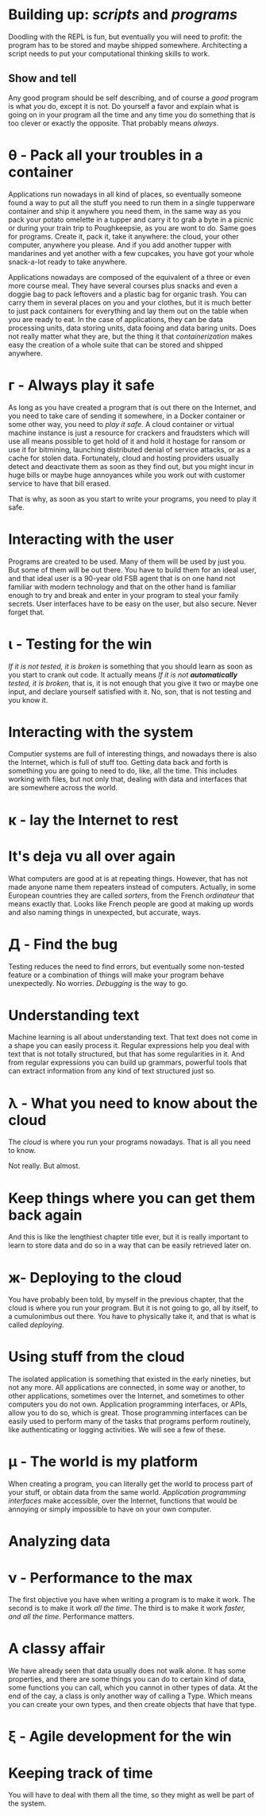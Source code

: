 <a id="org6fe64c6"></a>

# Building up: *scripts* and *programs*

Doodling with the REPL is fun, but eventually you will need to profit:
the program has to be stored and maybe shipped somewhere. Architecting
a script needs to put your computational thinking skills to work. 


<a id="org7584d3c"></a>

## Show and tell

Any good program should be self describing, and of course a *good*
program is what *you* do, except it is not. Do yourself a favor and
explain what is going on in your program all the time and any time you
do something that is too clever or exactly the opposite. That probably
means *always*. 


<a id="org30f4af8"></a>

# θ - Pack all your troubles in a container

Applications run nowadays in all kind of places, so eventually someone
found a way to put all the stuff you need to run them in a single
tupperware container and ship it anywhere you need them, in the same
way as you pack your potato omelette in a tupper and carry it to grab
a byte in a picnic or during your train trip to Poughkeepsie, as you
are wont to do. Same goes for programs. Create it, pack it, take it
anywhere: the cloud, your other computer, anywhere you please. And if
you add another tupper with mandarines and yet another with a few
cupcakes, you have got your whole snack-a-lot ready to take anywhere.

Applications nowadays are composed of the equivalent of a three or
even more course meal. They have several courses plus snacks and even
a doggie bag to pack leftovers and a plastic bag for organic
trash. You can carry them in several places on you and your clothes,
but it is much better to just pack containers for everything and lay
them out on the table when you are ready to eat. In the case of
applications, they can be data processing units, data storing units,
data fooing and data baring units. Does not really matter what they
are, but the thing it that *containerization* makes easy the creation
of a whole suite that can be stored and shipped anywhere. 

<a id="org2a0c0d4"></a>
# г - Always play it safe

As long as you have created a program that is out there on the
Internet, and you need to take care of sending it somewhere, in a
Docker container or some other way, you need to *play it safe*. A
cloud container or virtual machine instance is just a resource for
crackers and fraudsters which will use all means possible to get hold
of it and hold it hostage for ransom or use it for bitmining,
launching distributed denial of service attacks, or as a cache for
stolen data. Fortunately, cloud and hosting providers usually detect
and deactivate them as soon as they find out, but you might incur in
huge bills or maybe huge annoyances while you work out with customer
service to have that bill erased.

That is why, as soon as you start to write your programs, you need to
play it safe. 


<a id="orgb5f34e7"></a>

# Interacting with the user

Programs are created to be used. Many of them will be used by just
you. But some of them will be out there. You have to build them for an
ideal user, and that ideal user is a 90-year old FSB agent that is on
one hand not familiar with modern technology and that on the other
hand is familiar enough to try and break and enter in your program to
steal your family secrets. User interfaces have to be easy on the
user, but also secure. Never forget that. 


<a id="org5bb63a6"></a>

# ι - Testing for the win

*If it is not tested, it is broken* is something that you should learn
as soon as you start to crank out code. It actually means *If it is
not **automatically** tested, it is broken*, that is, it is not enough
that you give it two or maybe one input, and declare yourself
satisfied with it. No, son, that is not testing and you know it. 


<a id="org6f29b42"></a>

# Interacting with the system

Computier systems are full of interesting things, and nowadays there
is also the Internet, which is full of stuff too. Getting data back
and forth is something you are going to need to do, like, all the
time. This includes working with files, but not only that, dealing
with data and interfaces that are somewhere across the world. 


<a id="orgff0c311"></a>

# κ - lay the Internet to rest


<a id="org652a59d"></a>

# It's deja vu all over again

What computers are good at is at repeating things. However, that has
not made anyone name them repeaters instead of computers. Actually, in
some European countries they are called *sorters*, from the French
*ordinateur* that means exactly that. Looks like French people are
good at making up words and also naming things in unexpected, but accurate, ways. 


<a id="org9d98b4e"></a>

# Д - Find the bug

Testing reduces the need to find errors, but eventually some non-tested feature or a combination of things will make your program behave unexpectedly. No worries. *Debugging* is the way to go. 


<a id="org1632174"></a>

# Understanding text

Machine learning is all about understanding text. That text does not
come in a shape you can easily process it. Regular expressions help
you deal with text that is not totally structured, but that has some
regularities in it. And from regular expressions you can build up grammars, powerful tools that can extract information from any kind of text structured just so.




<a id="org2f8d612"></a>

# λ - What you need to know about the cloud

The *cloud* is where you run your programs nowadays. That is all you
need to know.

Not really. But almost.


<a id="orgc786bee"></a>

# Keep things where you can get them back again

And this is like the lengthiest chapter title ever, but it is really
important to learn to store data and do so in a way that can be easily
retrieved later on. 


<a id="org5792ebc"></a>

# ж- Deploying to the cloud

You have probably been told, by myself in the previous chapter, that
the cloud is where you run your program. But it is not going to go,
all by itself, to a cumulonimbus out there. You have to physically
take it, and that is what is called *deploying*. 


<a id="org13d0032"></a>

# Using stuff from the cloud

The isolated application is something that existed in the early
nineties, but not any more. All applications are connected, in some
way or another, to other applications, sometimes over the Internet,
and sometimes to other computers you do not own. Application
programming interfaces, or APIs, allow you to do so, which is
great. Those programming interfaces can be easily used to perform many
of the tasks that programs perform routinely, like authenticating or
logging activities. We will see a few of these. 


<a id="orga3f6367"></a>

# μ - The world is my platform

When creating a program, you can literally get the world to process part of your stuff, or obtain data from the same world. *Application programming interfaces* make accessible, over the Internet, functions that would be annoying or simply impossible to have on your own computer. 


<a id="org184681a"></a>

# Analyzing data


<a id="orgf87e63b"></a>

# ν - Performance to the max

The first objective you have when writing a program is to make it
work. The second is to make it work *all the time*. The third is to
make it work *faster, and all the time*. Performance matters.


<a id="orgd479c5e"></a>

# A classy affair

We have already seen that data usually does not walk alone. It has
some properties, and there are some things you can do to certain kind
of data, some functions you can call, which you cannot in other types
of data. At the end of the cay, a class is only another way of calling
a Type. Which means you can create your own types, and then create
objects that have that type. 


<a id="orgbdaaee6"></a>

# ξ - Agile development for the win


<a id="orgf92df78"></a>

# Keeping track of time

You will have to deal with them all the time, so they might as well be part of the system. 

